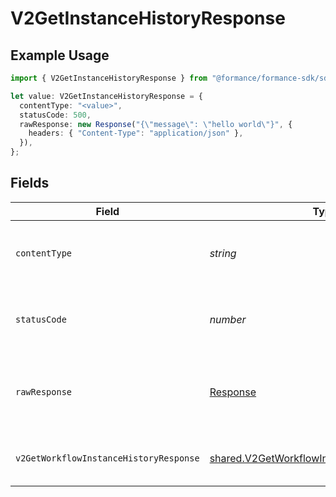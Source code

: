 # V2GetInstanceHistoryResponse

## Example Usage

```typescript
import { V2GetInstanceHistoryResponse } from "@formance/formance-sdk/sdk/models/operations";

let value: V2GetInstanceHistoryResponse = {
  contentType: "<value>",
  statusCode: 500,
  rawResponse: new Response("{\"message\": \"hello world\"}", {
    headers: { "Content-Type": "application/json" },
  }),
};
```

## Fields

| Field                                                                                                             | Type                                                                                                              | Required                                                                                                          | Description                                                                                                       |
| ----------------------------------------------------------------------------------------------------------------- | ----------------------------------------------------------------------------------------------------------------- | ----------------------------------------------------------------------------------------------------------------- | ----------------------------------------------------------------------------------------------------------------- |
| `contentType`                                                                                                     | *string*                                                                                                          | :heavy_check_mark:                                                                                                | HTTP response content type for this operation                                                                     |
| `statusCode`                                                                                                      | *number*                                                                                                          | :heavy_check_mark:                                                                                                | HTTP response status code for this operation                                                                      |
| `rawResponse`                                                                                                     | [Response](https://developer.mozilla.org/en-US/docs/Web/API/Response)                                             | :heavy_check_mark:                                                                                                | Raw HTTP response; suitable for custom response parsing                                                           |
| `v2GetWorkflowInstanceHistoryResponse`                                                                            | [shared.V2GetWorkflowInstanceHistoryResponse](../../../sdk/models/shared/v2getworkflowinstancehistoryresponse.md) | :heavy_minus_sign:                                                                                                | The workflow instance history                                                                                     |